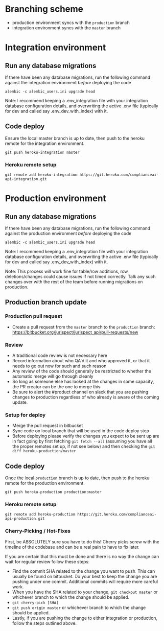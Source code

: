 # Branching scheme

* production environment syncs with the `production` branch
* integration environment syncs with the `master` branch

# Integration environment

## Run any database migrations
If there have been any database migrations, run the following command against the integration environment *before* deploying the code
```
alembic -c alembic_users.ini upgrade head
```

Note: I recommend keeping a .env_integration file with your integration database configuration details, and overwriting the active .env file (typically for dev and called say .env_dev_with_index) with it.

## Code deploy

Ensure the local master branch is up to date, then push to the heroku remote for the integration environment.
```
git push heroku-integration master
```

### Heroku remote setup

```
git remote add heroku-integration https://git.heroku.com/complianceai-api-integration.git
```

# Production environment

## Run any database migrations
If there have been any database migrations, run the following command against the production environment *before* deploying the code
```
alembic -c alembic_users.ini upgrade head
```

Note: I recommend keeping a .env_integration file with your integration database configuration details, and overwriting the active .env file (typically for dev and called say .env_dev_with_index) with it.

Note: This process will work fine for table/row additions, row deletions/changes could cause issues if not timed correctly. Talk any such changes over with the rest of the team before running migrations on production.

## Production branch update

### Production pull request

* Create a pull request from the `master` branch to the `production` branch: https://bitbucket.org/jurispect/jurispect_api/pull-requests/new

### Review

* A traditional code review is not necessary here
* Record information about who QA'd it and who approved it, or that it needs to go out now for such and such reason
* Any review of the code should generally be restricted to whether the automatic merge will go through cleanly
* So long as someone else has looked at the changes in some capacity, the PR creator can be the one to merge this
* Be sure to alert the #product channel on slack that you are pushing changes to production regardless of who already is aware of the coming update. 

### Setup for deploy

* Merge the pull request in bitbucket
* Sync code on local branch that will be used in the code deploy step
* Before deploying please verify the changes you expect to be sent up are in fact going by first fetching `git fetch --all` (assuming you have all the proper remotes set up, if not see below) and then checking the `git diff heroku-production/master`

## Code deploy

Once the local `production` branch is up to date, then push to the heroku remote for the production environment.
```
git push heroku-production production:master
```

### Heroku remote setup

```
git remote add heroku-production https://git.heroku.com/complianceai-api-production.git
```

### Cherry-Picking / Hot-Fixes 

First, be ABSOLUTELY sure you have to do this! Cherry picks screw with the timeline of the codebase and can be a real pain to have to fix later.
 
If you are certain that this must be done and there is no way the change can wait for regular review follow these steps:

* Find the commit SHA related to the change you want to push. This can usually be found on bitbucket. Do your best to keep the change you are pushing under one commit. Additional commits will require more careful work. 
* When you have the SHA related to your change, `git checkout master` or whichever branch to which the change should be applied. 
* `git cherry-pick [SHA]`
* `git push origin master` or whichever branch to which the change should be applied.
* Lastly, if you are pushing the change to either integration or production, follow the steps outlined above. 